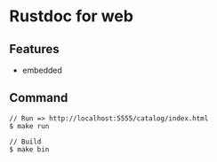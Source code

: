 # Rustdoc for web

## Features

- embedded

## Command

```
// Run => http://localhost:5555/catalog/index.html
$ make run

// Build
$ make bin
```
